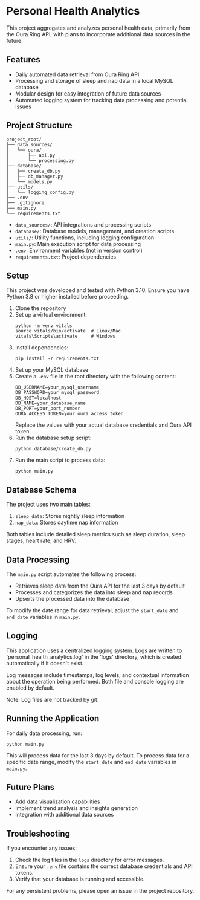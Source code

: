 # Personal Health Analytics

This project aggregates and analyzes personal health data, primarily from the Oura Ring API, with plans to incorporate additional data sources in the future.

## Features

- Daily automated data retrieval from Oura Ring API
- Processing and storage of sleep and nap data in a local MySQL database
- Modular design for easy integration of future data sources
- Automated logging system for tracking data processing and potential issues

## Project Structure

```
project_root/
├── data_sources/
│   └── oura/
│       ├── api.py
│       └── processing.py
├── database/
│   ├── create_db.py
│   ├── db_manager.py
│   └── models.py
├── utils/
│   └── logging_config.py
├── .env
├── .gitignore
├── main.py
└── requirements.txt
```

- `data_sources/`: API integrations and processing scripts
- `database/`: Database models, management, and creation scripts
- `utils/`: Utility functions, including logging configuration
- `main.py`: Main execution script for data processing
- `.env`: Environment variables (not in version control)
- `requirements.txt`: Project dependencies

## Setup

This project was developed and tested with Python 3.10. Ensure you have Python 3.8 or higher installed before proceeding.

1. Clone the repository
2. Set up a virtual environment:
   ```
   python -m venv vitals
   source vitals/bin/activate  # Linux/Mac
   vitals\Scripts\activate     # Windows
   ```
3. Install dependencies:
   ```
   pip install -r requirements.txt
   ```
4. Set up your MySQL database
5. Create a `.env` file in the root directory with the following content:
   ```
   DB_USERNAME=your_mysql_username
   DB_PASSWORD=your_mysql_password
   DB_HOST=localhost
   DB_NAME=your_database_name
   DB_PORT=your_port_number
   OURA_ACCESS_TOKEN=your_oura_access_token
   ```
   Replace the values with your actual database credentials and Oura API token.
6. Run the database setup script:
   ```
   python database/create_db.py
   ```
7. Run the main script to process data:
   ```
   python main.py
   ```

## Database Schema

The project uses two main tables:

1. `sleep_data`: Stores nightly sleep information
2. `nap_data`: Stores daytime nap information

Both tables include detailed sleep metrics such as sleep duration, sleep stages, heart rate, and HRV.

## Data Processing

The `main.py` script automates the following process:
- Retrieves sleep data from the Oura API for the last 3 days by default
- Processes and categorizes the data into sleep and nap records
- Upserts the processed data into the database

To modify the date range for data retrieval, adjust the `start_date` and `end_date` variables in `main.py`.

## Logging

This application uses a centralized logging system. Logs are written to 'personal_health_analytics.log' in the 'logs' directory, which is created automatically if it doesn't exist. 

Log messages include timestamps, log levels, and contextual information about the operation being performed. Both file and console logging are enabled by default.

Note: Log files are not tracked by git.

## Running the Application

For daily data processing, run:

```
python main.py
```

This will process data for the last 3 days by default. To process data for a specific date range, modify the `start_date` and `end_date` variables in `main.py`.

## Future Plans

- Add data visualization capabilities
- Implement trend analysis and insights generation
- Integration with additional data sources

## Troubleshooting

If you encounter any issues:
1. Check the log files in the `logs` directory for error messages.
2. Ensure your `.env` file contains the correct database credentials and API tokens.
3. Verify that your database is running and accessible.

For any persistent problems, please open an issue in the project repository.